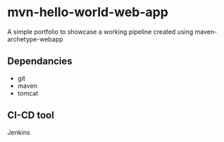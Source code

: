 # mvn-hello-world-web-app
A simple portfolio to showcase a working pipeline created using maven-archetype-webapp

## Dependancies
* git
* maven
* tomcat

## CI-CD tool
Jenkins